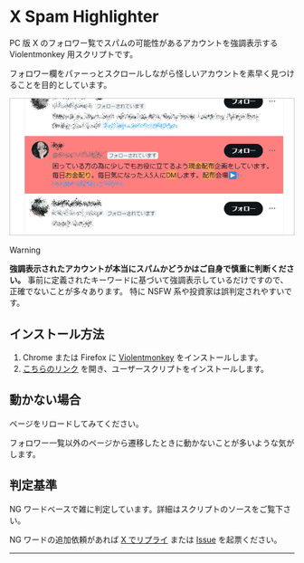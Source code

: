 # X Spam Highlighter

PC 版 X のフォロワー覧でスパムの可能性があるアカウントを強調表示する Violentmonkey 用スクリプトです。

フォロワー欄をパァーっとスクロールしながら怪しいアカウントを素早く見つけることを目的としています。

![カバー画像](./images/cover.png)

> [!WARNING]
> **強調表示されたアカウントが本当にスパムかどうかはご自身で慎重に判断ください。**
> 事前に定義されたキーワードに基づいて強調表示しているだけですので、正確でないことが多々あります。
> 特に NSFW 系や投資家は誤判定されやすいです。

## インストール方法

1. Chrome または Firefox に [Violentmonkey](https://violentmonkey.github.io/) をインストールします。
2. [こちらのリンク](https://shapoco.github.io/x-spam-highlighter/x-spam-highlighter.user.js) を開き、ユーザースクリプトをインストールします。

## 動かない場合

ページをリロードしてみてください。

フォロワー一覧以外のページから遷移したときに動かないことが多いような気がします。

## 判定基準

NG ワードベースで雑に判定しています。詳細はスクリプトのソースをご覧下さい。

NG ワードの追加依頼があれば [X でリプライ](https://twitter.com/shapoco/status/1858550973104529823) または [Issue](https://github.com/shapoco/x-spam-highlighter/issues) を起票ください。

----

